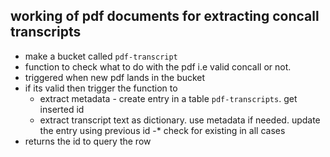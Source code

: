 ## working of pdf documents for extracting concall transcripts 

- make a bucket called `pdf-transcript`
- function to check what to do with the pdf i.e valid concall or not.
- triggered when new pdf lands in the bucket
- if its valid then trigger the function to 
    - extract metadata - create entry in a table `pdf-transcripts`. get inserted id
    - extract transcript text as dictionary. use metadata if needed. update the entry using previous id
    -* check for existing in all cases
- returns the id to query the row